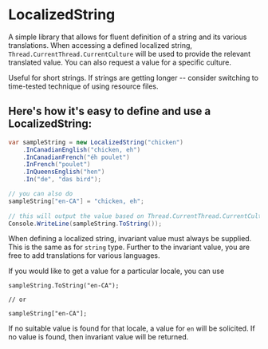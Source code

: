 # LocalizedString
A simple library that allows for fluent definition of a string and its various translations. When accessing a defined localized string, `Thread.CurrentThread.CurrentCulture` will be used to provide the relevant translated value. You can also request a value for a specific culture.

Useful for short strings. If strings are getting longer -- consider switching to time-tested technique of using resource files.

## Here's how it's easy to define and use a LocalizedString:

```csharp
var sampleString = new LocalizedString("chicken")
    .InCanadianEnglish("chicken, eh")
    .InCanadianFrench("éh poulet")
    .InFrench("poulet")
    .InQueensEnglish("hen")
    .In("de", "das bird");

// you can also do
sampleString["en-CA"] = "chicken, eh";
    
// this will output the value based on Thread.CurrentThread.CurrentCulture. If no value is found, Invariant value is used.
Console.WriteLine(sampleString.ToString()); 
```

When defining a localized string, invariant value must always be supplied. This is the same as for `string` type. Further to the invariant value, you are free to add translations for various languages.

If you would like to get a value for a particular locale, you can use

```csharep
sampleString.ToString("en-CA");

// or

sampleString["en-CA"];
```

If no suitable value is found for that locale, a value for `en` will be solicited. If no value is found, then invariant value will be returned.
